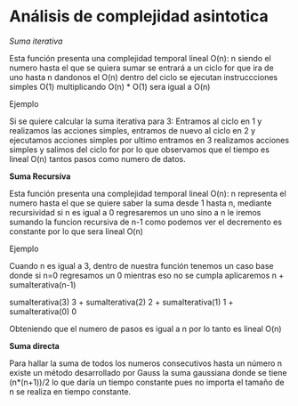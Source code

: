 # Análisis de complejidad asintotica 

_Suma iterativa_

Esta función presenta una complejidad temporal lineal O(n):
n siendo el numero hasta el que se quiera sumar se entrará a un ciclo for que ira de uno hasta n dandonos el O(n) dentro del ciclo se ejecutan instruccciones simples O(1) multiplicando O(n) * O(1) sera igual a O(n)

Ejemplo

Si se quiere calcular la suma iterativa para 3: Entramos al ciclo en 1 y realizamos las acciones simples, entramos de nuevo al ciclo en 2 y ejecutamos acciones simples por ultimo entramos en 3 realizamos acciones simples y salimos del ciclo for por lo que observamos que el tiempo es lineal O(n) tantos pasos como numero de datos.


**Suma Recursiva**

Esta función presenta una complejidad temporal lineal O(n):
n representa el numero hasta el que se quiere saber la suma desde 1 hasta n, mediante recursividad si n es igual a 0 regresaremos un uno sino a n le iremos sumando la funcion recursiva de n-1 como podemos ver el decremento es constante por lo que sera lineal O(n)

Ejemplo 

Cuando n es igual a 3, dentro de nuestra función tenemos un caso base donde si n=0 regresamos un 0 mientras eso no se cumpla aplicaremos n + sumaIterativa(n-1)

sumaIterativa(3)
      3 + sumaIterativa(2)
              2 + sumaIterativa(1)
                   1 + sumaIterativa(0)
                      0
                      
 Obteniendo que el numero de pasos es igual a n por lo tanto es lineal O(n)
 
 
 **Suma directa**
 
 Para hallar la suma de todos los numeros consecutivos hasta un número n existe un método desarrollado por Gauss la suma gaussiana
 donde se tiene (n*(n+1))/2 lo que daría un tiempo constante pues no importa el tamaño de n se realiza en tiempo constante.
                      

